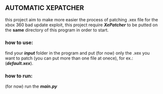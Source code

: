 ## AUTOMATIC XEPATCHER
this project aim to make more easier the process of patching .xex file for the xbox 360 bad update exploit, 
this project require ___XePatcher___ to be putted on the __same__ directory of this program in order to start.
### how to use:
find your ___input___ folder in the program and put (for now) only the .xex you want to patch (you can put more than one file at onece), for ex.: (___default.xex___).

### how to run:
(for now) run the ___main.py___
